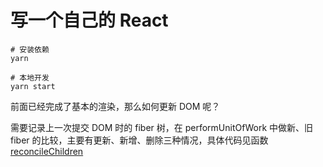 # 写一个自己的 React

```shell
# 安装依赖
yarn

# 本地开发
yarn start
```

前面已经完成了基本的渲染，那么如何更新 DOM 呢？

需要记录上一次提交 DOM 时的 fiber 树，在 performUnitOfWork 中做新、旧 fiber 的比较，主要有更新、新增、删除三种情况，具体代码见函数 [reconcileChildren](./src/render.js#L159)
